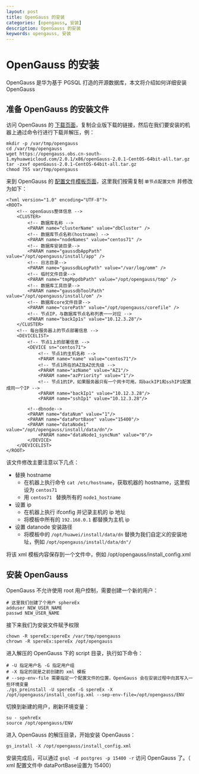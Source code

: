 ```yaml
---
layout: post  
title: OpenGauss 的安装  
categories: [opengauss, 安装]  
description: OpenGauss 的安装  
keywords: opengauss, 安装  
---
```


# OpenGauss 的安装

OpenGauss 是华为基于 PGSQL 打造的开源数据库，本文将介绍如何详细安装 OpenGauss

## 准备 OpenGauss 的安装文件
访问 OpenGauss 的 [下载页面](https://opengauss.org/zh/download.html)，复制企业版下载的链接，然后在我们要安装的机器上通过命令行进行下载并解压，例：

```
mkdir -p /var/tmp/opengauss
cd /var/tmp/opengauss
wget https://opengauss.obs.cn-south-1.myhuaweicloud.com/2.0.1/x86/openGauss-2.0.1-CentOS-64bit-all.tar.gz
tar -zxvf openGauss-2.0.1-CentOS-64bit-all.tar.gz
chmod 755 var/tmp/opengauss
```

来到 OpenGauss 的 [配置文件模板页面](https://opengauss.org/zh/docs/2.0.1/docs/installation/创建XML配置文件.html)，这里我们按需复制 `单节点配置文件` 并修改为如下：

```
<?xml version="1.0" encoding="UTF-8"?>
<ROOT>
    <!-- openGauss整体信息 -->
    <CLUSTER>
        <!-- 数据库名称 -->
        <PARAM name="clusterName" value="dbCluster" />
        <!-- 数据库节点名称(hostname) -->
        <PARAM name="nodeNames" value="centos71" />
        <!-- 数据库安装目录-->
        <PARAM name="gaussdbAppPath" value="/opt/opengauss/install/app" />
        <!-- 日志目录-->
        <PARAM name="gaussdbLogPath" value="/var/log/omm" />
        <!-- 临时文件目录-->
        <PARAM name="tmpMppdbPath" value="/opt/opengauss/tmp" />
        <!-- 数据库工具目录-->
        <PARAM name="gaussdbToolPath" value="/opt/opengauss/install/om" />
        <!-- 数据库core文件目录-->
        <PARAM name="corePath" value="/opt/opengauss/corefile" />
        <!-- 节点IP，与数据库节点名称列表一一对应 -->
        <PARAM name="backIp1s" value="10.12.3.28"/> 
    </CLUSTER>
    <!-- 每台服务器上的节点部署信息 -->
    <DEVICELIST>
        <!-- 节点1上的部署信息 -->
        <DEVICE sn="centos71">
            <!-- 节点1的主机名称 -->
            <PARAM name="name" value="centos71"/>
            <!-- 节点1所在的AZ及AZ优先级 -->
            <PARAM name="azName" value="AZ1"/>
            <PARAM name="azPriority" value="1"/>
            <!-- 节点1的IP，如果服务器只有一个网卡可用，将backIP1和sshIP1配置成同一个IP -->
            <PARAM name="backIp1" value="10.12.3.28"/>
            <PARAM name="sshIp1" value="10.12.3.28"/>
               
	    <!--dbnode-->
	    <PARAM name="dataNum" value="1"/>
	    <PARAM name="dataPortBase" value="15400"/>
	    <PARAM name="dataNode1" value="/opt/opengauss/install/data/dn"/>
            <PARAM name="dataNode1_syncNum" value="0"/>
        </DEVICE>
    </DEVICELIST>
</ROOT>
```

该文件修改主要注意以下几点：

  - 替换 hostname
    - 在机器上执行命令 `cat /etc/hostname`，获取机器的 hostname，这里假设为 `centos71 `
    - 用 `centos71 ` 替换所有的 `node1_hostname `
  - 设置 ip
    - 在机器上执行 ifconfig 并记录主机的 ip 地址
    - 将模板中所有的 `192.168.0.1` 都替换为主机 ip
  - 设置 datanode 安装路径
    - 将模板中的 `/opt/huawei/install/data/dn` 替换为我们自定义的安装地址，例如 `/opt/opengauss/install/data/dn"/`

将该 xml 模板内容保存到一个文件中，例如 /opt/opengauss/install_config.xml

## 安装 OpenGauss

OpenGauss 不允许使用 root 用户控制，需要创建一个新的用户：

```
# 这里我们创建了个用户 sphereEx
adduser NEW_USER_NAME
passwd NEW_USER_NAME
```

接下来我们为安装文件赋予权限

```
chown -R spereEx:spereEx /var/tmp/opengauss
chrown -R spereEx:spereEx /opt/opengauss
```

进入解压的 OpenGauss 下的 script 目录，执行如下命令：

```
# -U 指定用户名 -G 指定用户组
# -X 指定的就是之前创建的 xml 模板
# --sep-env-file 需要指定一个配置文件的位置，OpenGauss 会在安装过程中向其写入一些环境变量
./gs_preinstall -U spereEx -G spereEx -X /opt/opengauss/install_config.xml --sep-env-file=/opt/opengauss/ENV
```

切换到新建的用户，刷新环境变量：

```
su - spehreEx
source /opt/opengauss/ENV
```

进入 OpenGauss 的解压目录，开始安装 OpenGauss：

```
gs_install -X /opt/opengauss/install_config.xml 
```

安装完成后，可以通过 `gsql -d postgres -p 15400 -r` 访问 OpenGauss 了。（ xml 配置文件中 dataPortBase设置为 15400）


